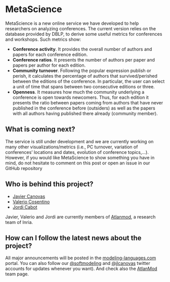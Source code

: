 # MetaScience

MetaScience is a new online service we have developed to help researchers on analyzing conferences. The current version relies on the database provided by DBLP, to derive some useful metrics for conferences and workshops. Such metrics show:

- **Conference activity**. It provides the overall number of authors and papers for each conference edition.
- **Conference ratios**. It presents the number of authors per paper and papers per author for each edition.
- **Community turnover**. Following the popular expression publish or perish, it calculates the percentage of authors that survived/perished between the editions of the conference. In particular, the user can select a unit of time that spans between two consecutive editions or three.
- **Openness**. It measures how much the community underlying a conference is open towards newcomers. Thus, for each edition it presents the ratio between papers coming from authors that have never published in the conference before (outsiders) as well as the papers with all authors having published there already (community member).


## What is coming next?

The service is still under development and we are currently working on many other visualizations/metrics (i.e., PC turnover, variation of conferences’ locations and dates, evolution of conference topics,…). However, if you would like MetaScience to show something you have in mind, do not hesitate to comment on this post or open an issue in our GitHub repository

## Who is behind this project?

* [Javier Canovas](http://github.com/jlcanovas/ "Javier Canovas")
* [Valerio Cosentino](http://github.com/valeriocos/ "Valerio Cosentino")
* [Jordi Cabot](http://github.com/jcabot/ "Jordi Cabot")

Javier, Valerio and Jordi are currently members of [Atlanmod](http://www.emn.fr/z-info/atlanmod), a research team of Inria.

How can I follow the latest news about the project?
---------------------------------------------------

All major announcements will be posted in the [modeling-languages.com](http://modeling-languages.com "modeling-languages.com") portal. You can also follow our [@softmodeling](https://twitter.com/softmodeling "@softmodeling") and [@jlcanovas](https://twitter.com/jlcanovas "@jlcanovas") twitter accounts for updates whenever you want). And check also the [AtlanMod](http://www.emn.fr/z-info/atlanmod/index.php/Main_Page "AtlanMod") team page.
